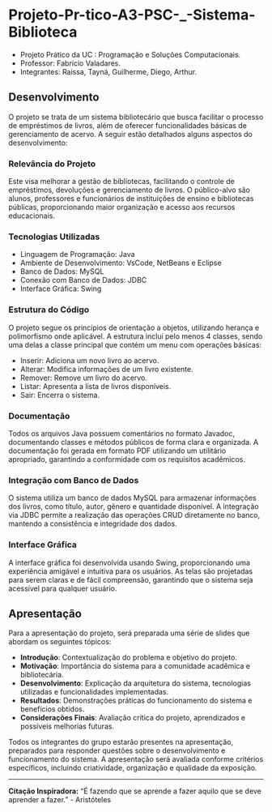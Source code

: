 # Projeto-Pr-tico-A3-PSC-_-Sistema-Biblioteca
- Projeto Prático da UC : Programação e Soluções Computacionais. 
- Professor: Fabrício Valadares.
- Integrantes: Raissa, Tayná, Guilherme, Diego, Arthur.

## Desenvolvimento

O projeto se trata de um sistema bibliotecário que busca facilitar o processo de empréstimos de livros, além de oferecer funcionalidades básicas de gerenciamento de acervo. A seguir estão detalhados alguns aspectos do desenvolvimento:

### Relevância do Projeto

Este visa melhorar a gestão de bibliotecas, facilitando o controle de empréstimos, devoluções e gerenciamento de livros. O público-alvo são alunos, professores e funcionários de instituições de ensino e bibliotecas públicas, proporcionando maior organização e acesso aos recursos educacionais.

### Tecnologias Utilizadas

- Linguagem de Programação: Java
- Ambiente de Desenvolvimento: VsCode, NetBeans e Eclipse
- Banco de Dados: MySQL
- Conexão com Banco de Dados: JDBC
- Interface Gráfica: Swing

### Estrutura do Código

O projeto segue os princípios de orientação a objetos, utilizando herança e polimorfismo onde aplicável. A estrutura inclui pelo menos 4 classes, sendo uma delas a classe principal que contém um menu com operações básicas:

- Inserir: Adiciona um novo livro ao acervo.
- Alterar: Modifica informações de um livro existente.
- Remover: Remove um livro do acervo.
- Listar: Apresenta a lista de livros disponíveis.
- Sair: Encerra o sistema.

### Documentação

Todos os arquivos Java possuem comentários no formato Javadoc, documentando classes e métodos públicos de forma clara e organizada. A documentação foi gerada em formato PDF utilizando um utilitário apropriado, garantindo a conformidade com os requisitos acadêmicos.

### Integração com Banco de Dados

O sistema utiliza um banco de dados MySQL para armazenar informações dos livros, como título, autor, gênero e quantidade disponível. A integração via JDBC permite a realização das operações CRUD diretamente no banco, mantendo a consistência e integridade dos dados.

### Interface Gráfica

A interface gráfica foi desenvolvida usando Swing, proporcionando uma experiência amigável e intuitiva para os usuários. As telas são projetadas para serem claras e de fácil compreensão, garantindo que o sistema seja acessível para qualquer usuário.

## Apresentação

Para a apresentação do projeto, será preparada uma série de slides que abordam os seguintes tópicos:

- **Introdução**: Contextualização do problema e objetivo do projeto.
- **Motivação**: Importância do sistema para a comunidade acadêmica e bibliotecária.
- **Desenvolvimento**: Explicação da arquitetura do sistema, tecnologias utilizadas e funcionalidades implementadas.
- **Resultados**: Demonstrações práticas do funcionamento do sistema e benefícios obtidos.
- **Considerações Finais**: Avaliação crítica do projeto, aprendizados e possíveis melhorias futuras.

Todos os integrantes do grupo estarão presentes na apresentação, preparados para responder questões sobre o desenvolvimento e funcionamento do sistema. A apresentação será avaliada conforme critérios específicos, incluindo criatividade, organização e qualidade da exposição.

---

**Citação Inspiradora:**
“É fazendo que se aprende a fazer aquilo que se deve aprender a fazer.” - Aristóteles
